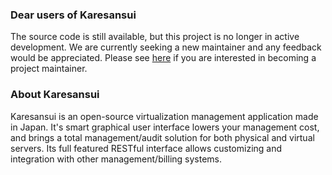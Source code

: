 ### Dear users of Karesansui

The source code is still available, but this project is no longer in active development.
We are currently seeking a new maintainer and any feedback would be appreciated.
Please see [here](https://github.com/karesansui/karesansui/issues/26) if you are interested in becoming a project maintainer.

### About Karesansui

Karesansui is an open-source virtualization management application made in Japan.
It's smart graphical user interface lowers your management cost, and brings a total management/audit solution for both physical and virtual servers. Its full featured RESTful interface allows customizing and integration with other management/billing systems.